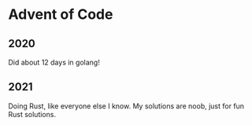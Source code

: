 # Advent of Code
## 2020
Did about 12 days in golang!

## 2021 
Doing Rust, like everyone else I know. My solutions are noob, just for fun Rust solutions.